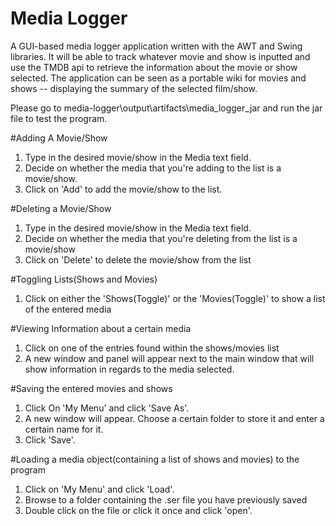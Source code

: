 # Media Logger
A GUI-based media logger application written with the AWT and Swing libraries. It will be able to track whatever movie and show is inputted and use the TMDB api to retrieve the information about the movie or show selected. The application can be seen as a portable wiki for movies and shows -- displaying the summary of the selected film/show. 

Please go to media-logger\output\artifacts\media_logger_jar and run the jar file to test the program.


#Adding A Movie/Show

1. Type in the desired movie/show in the Media text field.
2. Decide on whether the media that you're adding to the list is a movie/show.
3. Click on 'Add' to add the movie/show to the list.

#Deleting a Movie/Show

1. Type in the desired movie/show in the Media text field.
2. Decide on whether the media that you're deleting from the list is a movie/show
3. Click on 'Delete' to delete the movie/show from the list

#Toggling Lists(Shows and Movies)
1. Click on either the 'Shows(Toggle)' or the 'Movies(Toggle)' to show a list of the entered media

#Viewing Information about a certain media
1. Click on one of the entries found within the shows/movies list
2. A new window and panel will appear next to the main window that will show information in regards to the media selected.


#Saving the entered movies and shows
1. Click On 'My Menu' and click 'Save As'.
2. A new window will appear. Choose a certain folder to store it and enter a certain name for it.
3. Click 'Save'.

#Loading a media object(containing a list of shows and movies) to the program
1. Click on 'My Menu' and click 'Load'.
2. Browse to a folder containing the .ser file you have previously saved
3. Double click on the file or click it once and click 'open'.
